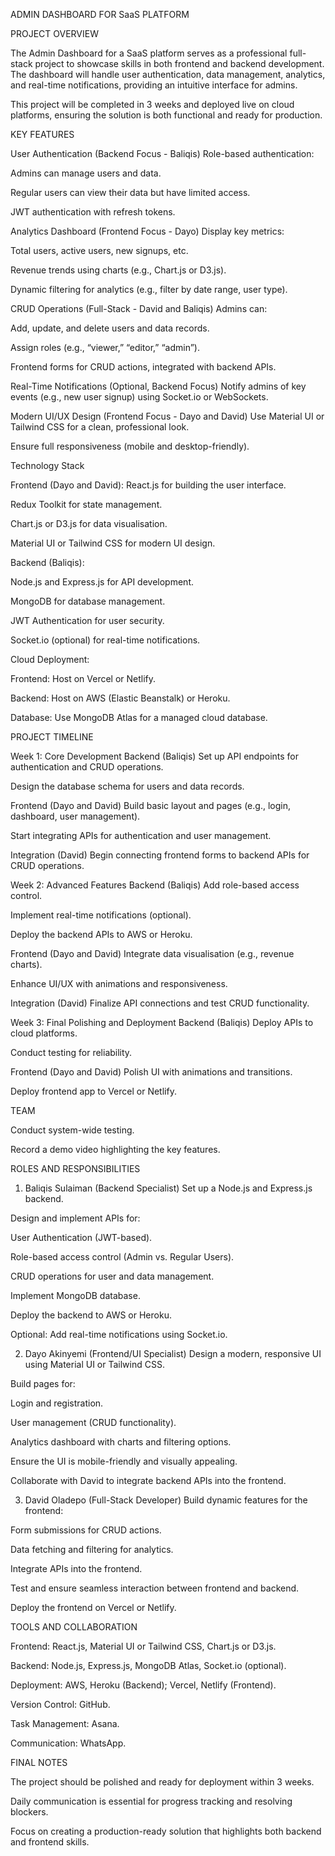 ADMIN DASHBOARD FOR SaaS PLATFORM

PROJECT OVERVIEW

The Admin Dashboard for a SaaS platform serves as a professional full-stack project to showcase skills in both frontend and backend development. The dashboard will handle user authentication, data management, analytics, and real-time notifications, providing an intuitive interface for admins.

This project will be completed in 3 weeks and deployed live on cloud platforms, ensuring the solution is both functional and ready for production.

KEY FEATURES

User Authentication (Backend Focus - Baliqis)
Role-based authentication:

Admins can manage users and data.

Regular users can view their data but have limited access.

JWT authentication with refresh tokens.

Analytics Dashboard (Frontend Focus - Dayo)
Display key metrics:

Total users, active users, new signups, etc.

Revenue trends using charts (e.g., Chart.js or D3.js).

Dynamic filtering for analytics (e.g., filter by date range, user type).

CRUD Operations (Full-Stack - David and Baliqis)
Admins can:

Add, update, and delete users and data records.

Assign roles (e.g., “viewer,” “editor,” “admin”).

Frontend forms for CRUD actions, integrated with backend APIs.

Real-Time Notifications (Optional, Backend Focus)
Notify admins of key events (e.g., new user signup) using Socket.io or WebSockets.

Modern UI/UX Design (Frontend Focus - Dayo and David)
Use Material UI or Tailwind CSS for a clean, professional look.

Ensure full responsiveness (mobile and desktop-friendly).

Technology Stack

Frontend (Dayo and David):
React.js for building the user interface.

Redux Toolkit for state management.

Chart.js or D3.js for data visualisation.

Material UI or Tailwind CSS for modern UI design.

Backend (Baliqis):

Node.js and Express.js for API development.

MongoDB for database management.

JWT Authentication for user security.

Socket.io (optional) for real-time notifications.

Cloud Deployment:

Frontend: Host on Vercel or Netlify.

Backend: Host on AWS (Elastic Beanstalk) or Heroku.

Database: Use MongoDB Atlas for a managed cloud database.

PROJECT TIMELINE

Week 1: Core Development
Backend (Baliqis)
Set up API endpoints for authentication and CRUD operations.

Design the database schema for users and data records.

Frontend (Dayo and David)
Build basic layout and pages (e.g., login, dashboard, user management).

Start integrating APIs for authentication and user management.

Integration (David)
Begin connecting frontend forms to backend APIs for CRUD operations.

Week 2: Advanced Features
Backend (Baliqis)
Add role-based access control.

Implement real-time notifications (optional).

Deploy the backend APIs to AWS or Heroku.

Frontend (Dayo and David)
Integrate data visualisation (e.g., revenue charts).

Enhance UI/UX with animations and responsiveness.

Integration (David)
Finalize API connections and test CRUD functionality.

Week 3: Final Polishing and Deployment
Backend (Baliqis)
Deploy APIs to cloud platforms.

Conduct testing for reliability.

Frontend (Dayo and David)
Polish UI with animations and transitions.

Deploy frontend app to Vercel or Netlify.

TEAM

Conduct system-wide testing.

Record a demo video highlighting the key features.

ROLES AND RESPONSIBILITIES

1. Baliqis Sulaiman (Backend Specialist)
   Set up a Node.js and Express.js backend.

Design and implement APIs for:

User Authentication (JWT-based).

Role-based access control (Admin vs. Regular Users).

CRUD operations for user and data management.

Implement MongoDB database.

Deploy the backend to AWS or Heroku.

Optional: Add real-time notifications using Socket.io.

2. Dayo Akinyemi (Frontend/UI Specialist)
   Design a modern, responsive UI using Material UI or Tailwind CSS.

Build pages for:

Login and registration.

User management (CRUD functionality).

Analytics dashboard with charts and filtering options.

Ensure the UI is mobile-friendly and visually appealing.

Collaborate with David to integrate backend APIs into the frontend.

3. David Oladepo (Full-Stack Developer)
   Build dynamic features for the frontend:

Form submissions for CRUD actions.

Data fetching and filtering for analytics.

Integrate APIs into the frontend.

Test and ensure seamless interaction between frontend and backend.

Deploy the frontend on Vercel or Netlify.

TOOLS AND COLLABORATION

Frontend: React.js, Material UI or Tailwind CSS, Chart.js or D3.js.

Backend: Node.js, Express.js, MongoDB Atlas, Socket.io (optional).

Deployment: AWS, Heroku (Backend); Vercel, Netlify (Frontend).

Version Control: GitHub.

Task Management: Asana.

Communication: WhatsApp.

FINAL NOTES

The project should be polished and ready for deployment within 3 weeks.

Daily communication is essential for progress tracking and resolving blockers.

Focus on creating a production-ready solution that highlights both backend and frontend skills.

